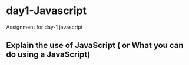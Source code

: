 # day1-Javascript
 Assignment for day-1 javascript 
## Explain the use of JavaScript ( or What you can do using a JavaScript)
